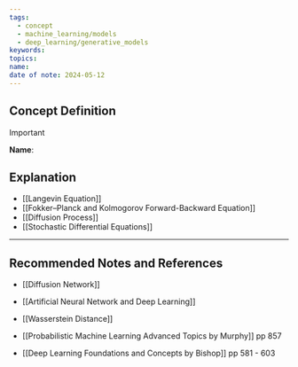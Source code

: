 ```yaml
---
tags:
  - concept
  - machine_learning/models
  - deep_learning/generative_models
keywords: 
topics: 
name: 
date of note: 2024-05-12
---
```


## Concept Definition

>[!important]
>**Name**: 



## Explanation


- [[Langevin Equation]]
- [[Fokker–Planck and Kolmogorov Forward-Backward Equation]]
- [[Diffusion Process]]
- [[Stochastic Differential Equations]]


-----------
##  Recommended Notes and References

- [[Diffusion Network]]
- [[Artificial Neural Network and Deep Learning]]


- [[Wasserstein Distance]]
- [[Probabilistic Machine Learning Advanced Topics by Murphy]] pp 857
- [[Deep Learning Foundations and Concepts by Bishop]] pp 581 - 603